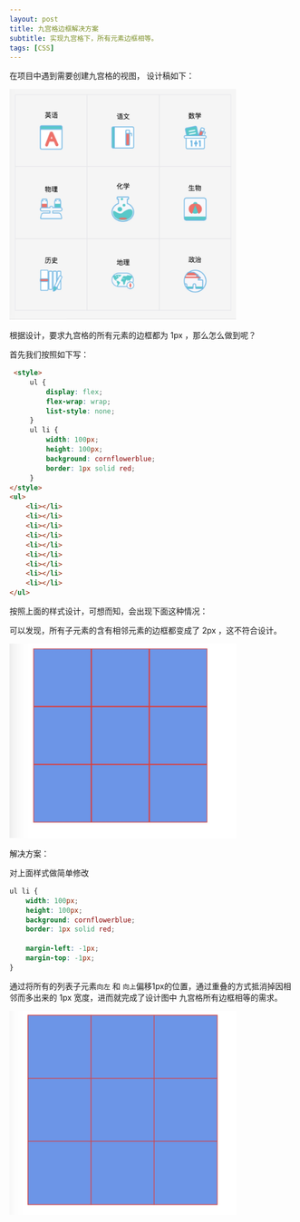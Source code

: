 ```yaml
---
layout: post
title: 九宫格边框解决方案
subtitle: 实现九宫格下，所有元素边框相等。
tags: [CSS]
---
```

在项目中遇到需要创建九宫格的视图， 设计稿如下：

<img width="400" src="../img/jiugongge.jpeg">

根据设计，要求九宫格的所有元素的边框都为 1px ，那么怎么做到呢？

首先我们按照如下写：

```html
 <style>
     ul {
         display: flex;
         flex-wrap: wrap;
         list-style: none;
     }
     ul li {
         width: 100px;
         height: 100px;
         background: cornflowerblue;
         border: 1px solid red;
     }
</style>
<ul>
    <li></li>
    <li></li>
    <li></li>
    <li></li>
    <li></li>
    <li></li>
    <li></li>
    <li></li>
    <li></li>
</ul>

```

按照上面的样式设计，可想而知，会出现下面这种情况：

可以发现，所有子元素的含有相邻元素的边框都变成了 2px ，这不符合设计。

<img width="400" src="../img/jiugongge_1.jpeg">

解决方案：

对上面样式做简单修改

```css
ul li {
    width: 100px;
    height: 100px;
    background: cornflowerblue;
    border: 1px solid red;

    margin-left: -1px;
    margin-top: -1px;
}
```

通过将所有的列表子元素`向左` 和 `向上`偏移1px的位置，通过重叠的方式抵消掉因相邻而多出来的 1px 宽度，进而就完成了设计图中 九宫格所有边框相等的需求。

<img width="400" src="../img/jiugongge_2.jpeg">






